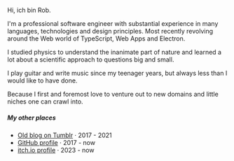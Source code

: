 Hi, ich bin Rob.

I'm a professional software engineer with substantial experience in many languages, technologies and design principles. Most recently revolving around the Web world of TypeScript, Web Apps and Electron.

I studied physics to understand the inanimate part of nature and learned a lot about a scientific approach to questions big and small.

I play guitar and write music since my teenager years, but always less than I would like to have done.

Because I first and foremost love to venture out to new domains and little niches one can crawl into. 

##### My other places

- [Old blog on Tumblr][1] · 2017 - 2021
- [GitHub profile][2] · 2017 - now
- [itch.io profile][3] · 2023 - now

[1]: https://robzden.tumblr.com/
[2]: https://github.com/rzllmr
[3]: https://rzllmr.itch.io/
